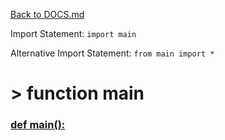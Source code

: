 [Back to DOCS.md](DOCS.md)

Import Statement: `import main`

Alternative Import Statement: `from main import *`

# >  function main #

### [def main():](./../main.py#L25) 

